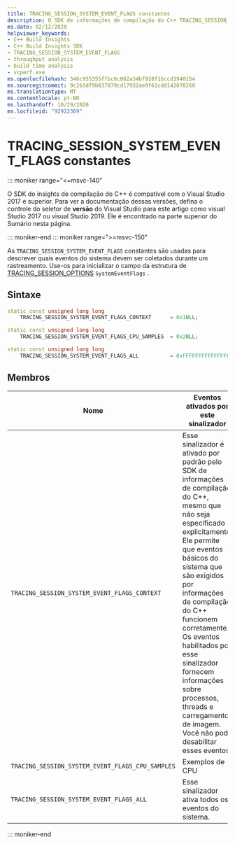 ```yaml
---
title: TRACING_SESSION_SYSTEM_EVENT_FLAGS constantes
description: O SDK de informações de compilação do C++ TRACING_SESSION_SYSTEM_EVENT_FLAGS referência de constantes.
ms.date: 02/12/2020
helpviewer_keywords:
- C++ Build Insights
- C++ Build Insights SDK
- TRACING_SESSION_SYSTEM_EVENT_FLAGS
- throughput analysis
- build time analysis
- vcperf.exe
ms.openlocfilehash: 346c955355ffbc6c062a34bf928f16ccd3940154
ms.sourcegitcommit: 9c2b3df9b837879cd17932ae9f61cdd142078260
ms.translationtype: MT
ms.contentlocale: pt-BR
ms.lasthandoff: 10/29/2020
ms.locfileid: "92922369"
---
```

# <a name="tracing_session_system_event_flags-constants"></a>TRACING_SESSION_SYSTEM_EVENT_FLAGS constantes

::: moniker range="<=msvc-140"

O SDK do insights de compilação do C++ é compatível com o Visual Studio 2017 e superior. Para ver a documentação dessas versões, defina o controle do seletor de **versão** do Visual Studio para este artigo como visual Studio 2017 ou visual Studio 2019. Ele é encontrado na parte superior do Sumário nesta página.

::: moniker-end
::: moniker range=">=msvc-150"

As `TRACING_SESSION_SYSTEM_EVENT_FLAGS` constantes são usadas para descrever quais eventos do sistema devem ser coletados durante um rastreamento. Use-os para inicializar o campo da estrutura de [TRACING_SESSION_OPTIONS](tracing-session-options-struct.md) `SystemEventFlags` .

## <a name="syntax"></a>Sintaxe

```cpp
static const unsigned long long
    TRACING_SESSION_SYSTEM_EVENT_FLAGS_CONTEXT      = 0x1ULL;

static const unsigned long long
    TRACING_SESSION_SYSTEM_EVENT_FLAGS_CPU_SAMPLES  = 0x2ULL;

static const unsigned long long
    TRACING_SESSION_SYSTEM_EVENT_FLAGS_ALL          = 0xFFFFFFFFFFFFFFFFULL;
```

## <a name="members"></a>Membros

| Nome | Eventos ativados por este sinalizador |
|--|--|
| `TRACING_SESSION_SYSTEM_EVENT_FLAGS_CONTEXT` | Esse sinalizador é ativado por padrão pelo SDK de informações de compilação do C++, mesmo que não seja especificado explicitamente. Ele permite que eventos básicos do sistema que são exigidos por informações de compilação do C++ funcionem corretamente. Os eventos habilitados por esse sinalizador fornecem informações sobre processos, threads e carregamento de imagem. Você não pode desabilitar esses eventos. |
| `TRACING_SESSION_SYSTEM_EVENT_FLAGS_CPU_SAMPLES` | Exemplos de CPU |
| `TRACING_SESSION_SYSTEM_EVENT_FLAGS_ALL` | Esse sinalizador ativa todos os eventos do sistema. |

::: moniker-end
